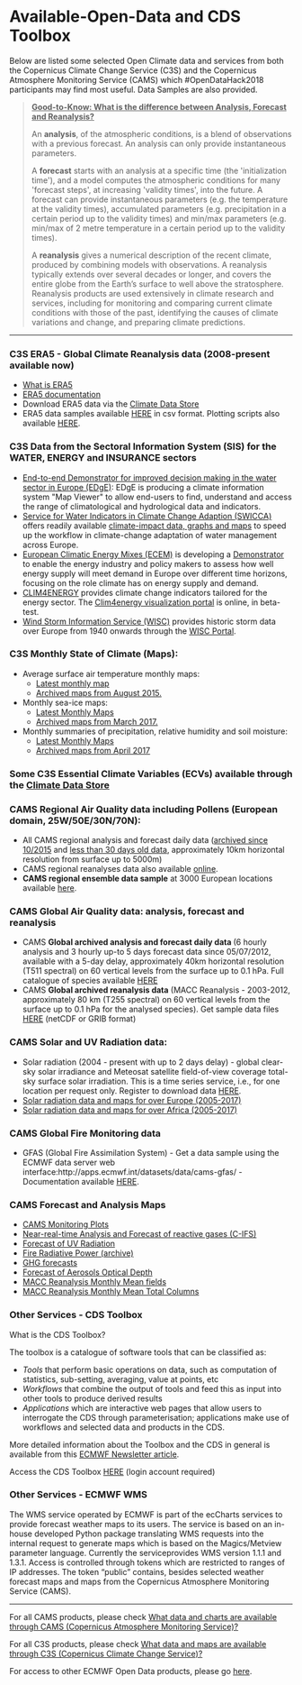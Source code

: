 # Available-Open-Data and CDS Toolbox

<P>Below are listed some selected Open Climate data and services from both the Copernicus Climate Change Service (C3S) and the Copernicus Atmosphere Monitoring Service (CAMS) which #OpenDataHack2018 participants may find most useful. Data Samples are also provided.

<blockquote><u><strong>Good-to-Know: What is the difference between Analysis, Forecast and Reanalysis?</strong></u>
<br><p>
  An <strong>analysis</strong>, of the atmospheric conditions, is a blend of observations with a previous forecast. An analysis can only provide instantaneous parameters.
<P>
  A <strong>forecast</strong> starts with an analysis at a specific time (the 'initialization time'), and a model computes the atmospheric conditions for many 'forecast steps', at increasing 'validity times', into the future. A forecast can provide instantaneous parameters (e.g. the temperature at the validity times), accumulated parameters (e.g. precipitation in a certain period up to the validity times) and min/max parameters (e.g. min/max of 2 metre temperature in a certain period up to the validity times).
<p>
A <strong>reanalysis</strong> gives a numerical description of the recent climate, produced by combining models with observations. A reanalysis typically extends over several decades or longer, and covers the entire globe from the Earth’s surface to well above the stratosphere. Reanalysis products are used extensively in climate research and services, including for monitoring and comparing current climate conditions with those of the past, identifying the causes of climate variations and change, and preparing climate predictions.   
</blockquote>
  
<hr>

<h3>C3S ERA5 - Global Climate Reanalysis data (2008-present available now)</h3>
<ul>
<li><a href="https://software.ecmwf.int/wiki/display/CKB/What+is+ERA5">What is ERA5</a>
<li><a href="https://software.ecmwf.int/wiki/display/CKB/ERA5+data+documentation">ERA5 documentation</a>
<li>Download ERA5 data via the <a href="https://cds.climate.copernicus.eu/#!/home">Climate Data Store</a>
<li>ERA5 data samples available <a href="https://github.com/OpenDataHack2018/Available-Open-Data/tree/master/C3S/ERA5">HERE</a> in csv format. Plotting scripts also available <a href="https://github.com/OpenDataHack2018/Available-Open-Data/blob/master/ERA5_monthly_mean_data.ipynb">HERE</a>.
</ul>

<h3>C3S Data from the Sectoral Information System (SIS) for the WATER, ENERGY and INSURANCE sectors</h3>
<ul>
<li><a href="http://edge.climate.copernicus.eu">End-to-end Demonstrator for improved decision making in the water sector in Europe (EDgE)</a>: EDgE is producing a climate information system <a href"http://edge.climate.copernicus.eu/Tools/">"Map Viewer"</a> to allow end-users to find, understand and access the range of climatological and hydrological data and indicators. 

<li><a href="http://swicca.eu/">Service for Water Indicators in Climate Change Adaption (SWICCA)</a> offers readily available <a href="http://swicca.eu/climate-impacts-maps/">climate-impact data, graphs and maps</a> to speed up the workflow in climate-change adaptation of water management across Europe.  

<li><a href="http://ecem.climate.copernicus.eu/">European Climatic Energy Mixes (ECEM)</a> is developing a <a href="http://ecem.climate.copernicus.eu/demonstrator/">Demonstrator</a> to enable the energy industry and policy makers to assess how well energy supply will meet demand in Europe over different time horizons, focusing on the role climate has on energy supply and demand.

<li><a href="http://clim4energy.climate.copernicus.eu/">CLIM4ENERGY</a> provides climate change indicators tailored for the energy sector. The <a href="http://c4e-visu.ipsl.upmc.fr/">Clim4energy visualization portal</a> is online, in beta-test. 

<li><a href="">Wind Storm Information Service (WISC)</a> provides historic storm data over Europe from 1940 onwards through the <a href="https://wisc.climate.copernicus.eu/wisc/#/explore">WISC Portal</a>.
</ul>

<h3>C3S Monthly State of Climate (Maps):</h3>
<ul>
  <li>Average surface air temperature monthly maps:
        <ul>
          <li><a href="https://climate.copernicus.eu/resources/data-analysis/average-surface-air-temperature-analysis">Latest monthly map</a>
    <li><a href="https://climate.copernicus.eu/resources/data-analysis/average-surface-air-temperature-analysis/monthly-maps/">Archived maps from August 2015.</a>
      </ul>
    <li>Monthly sea-ice maps:
        <ul><li><a href="https://climate.copernicus.eu/products/monthly-sea-ice-maps">Latest Monthly Maps</a>
        <li><a href="https://climate.copernicus.eu/sea-ice-monthly-maps">Archived maps from March 2017.</a>
      </ul>
    <li>Monthly summaries of precipitation, relative humidity and soil moisture:
        <ul><li><a href="https://climate.copernicus.eu/monthly-summaries-precipitation-relative-humidity-and-soil-moisture">Latest Monthly Maps</a>
        <li><a href="https://climate.copernicus.eu/precipitation-relative-humidity-and-soil-moisture-monthly-maps">Archived maps from April 2017</a>
          </ul>
 </ul>       

<h3>Some C3S Essential Climate Variables (ECVs) available through the <a href="https://cds.climate.copernicus.eu/#!/home">Climate Data Store</a></h3>

<a name="CAMS"></a>

<h3>CAMS Regional Air Quality data including Pollens (European domain, 25W/50E/30N/70N):</h3>
<ul>
  <li>All CAMS regional analysis and forecast daily data (<a href="http://www.regional.atmosphere.copernicus.eu/index.php?category=data_access&subensemble=archived_products">archived since 10/2015</a> and <a href="http://www.regional.atmosphere.copernicus.eu/index.php?category=data_access&subensemble=macc_products">less than 30 days old data</a>, approximately 10km horizontal resolution from surface up to 5000m) 
  <li>CAMS regional reanalyses data also available <a href="http://www.regional.atmosphere.copernicus.eu/index.php?category=data_access&subensemble=reanalysis_products">online</a>. 
  <li><strong>CAMS regional ensemble data sample</strong> at 3000 European locations available <a href="https://github.com/OpenDataHack2018/Available-Open-Data/blob/master/CAMS-regional-air-quality.md">here</a>.
    </ul>
    
<h3>CAMS Global Air Quality data: analysis, forecast and reanalysis</h3>

<ul>
  
<li>CAMS <strong>Global archived analysis and forecast daily data </strong> (6 hourly analysis and 3 hourly up-to 5 days forecast data since 05/07/2012, available with a 5-day delay, approximately 40km horizontal resolution (T511 spectral) on 60 vertical levels from the surface up to 0.1 hPa. Full catalogue of species available <A href="https://atmosphere.copernicus.eu/catalogue#/">HERE</a>
      
<li>CAMS <strong>Global archived reanalysis data</strong> (MACC Reanalysis - 2003-2012, approximately 80 km (T255 spectral) on 60 vertical levels from the surface up to 0.1 hPa for the analysed species). Get sample data files <a href="http://apps.ecmwf.int/datasets/data/macc-reanalysis/levtype=sfc/">HERE</a> (netCDF or GRIB format)
       
  
</ul>


<h3>CAMS Solar and UV Radiation data:</h3>    
<ul>     
  <li>Solar radiation (2004 - present with up to 2 days delay) - global clear-sky solar irradiance and Meteosat satellite field-of-view coverage total-sky surface solar irradiation. This is a time series service, i.e., for one location per request only. Register to download data <a href="http://www.soda-pro.com/web-services/radiation/cams-radiation-service">HERE</a>.
  <li><a href="http://www.soda-pro.com/help/cams-services/cams-radiation-service/download-europe-volume">Solar radiation data and maps for over Europe (2005-2017) </a>
    <li><a href="http://www.soda-pro.com/help/cams-services/cams-radiation-service/download-africa-volume#jade-maps">Solar radiation data and maps for over Africa (2005-2017)</a> 
</ul>

<h3>CAMS Global Fire Monitoring data</h3>
    <ul>
    <li>GFAS (Global Fire Assimilation System) - Get a data sample using the ECMWF data server web interface:http://apps.ecmwf.int/datasets/data/cams-gfas/ - Documentation available <a href="https://software.ecmwf.int/wiki/display/CKB/CAMS++Global+Fire+Assimilation+System+%28GFAS%29+data+documentation">HERE</a>.
    </ul>
    
<h3>CAMS Forecast and Analysis Maps</h3>

<ul>
  <li><a href="http://atmosphere.copernicus.eu/charts/cams_monitoring/">CAMS Monitoring Plots</a>
  <li><a href="http://macc.copernicus-atmosphere.eu/d/services/gac/nrt/nrt_fields/">Near-real-time Analysis and Forecast of reactive gases (C-IFS)</a>
  <li><a href="http://macc.copernicus-atmosphere.eu/d/services/gac/nrt/nrt_uvindex">Forecast of UV Radiation</a>
  <li><a href="http://macc.copernicus-atmosphere.eu/d/services/gac/nrt/fire_radiative_power/">Fire Radiative Power (archive)</a>
  <li><a href="http://macc.copernicus-atmosphere.eu/d/services/gac/nrt/nrt_fields_ghg/">GHG forecasts</a>
  <li><a href="http://macc.copernicus-atmosphere.eu/d/services/gac/nrt/nrt_opticaldepth/">Forecast of Aerosols Optical Depth</a>
  <li><a href="http://macc.copernicus-atmosphere.eu/d/services/gac/reanalysis/macc/macc_monthly_fields/">MACC Reanalysis Monthly Mean fields</a>
  <li><a href="http://macc.copernicus-atmosphere.eu/d/services/gac/reanalysis/macc/macc_monthly_totalcolumns/">MACC Reanalysis Monthly Mean Total Columns</a>
</ul>

<h3>Other Services - CDS Toolbox</h3>
<P>What is the CDS Toolbox?
  <P>The toolbox is a catalogue of software tools that can be classified as:
<ul>
  <li><em>Tools</em> that perform basic operations on data, such as computation of statistics, sub-setting, averaging, value at points, etc
  <li><em>Workflows</em> that combine the output of tools and feed this as input into other tools to produce derived results
  <li><em>Applications</em> which are interactive web pages that allow users to interrogate the CDS through parameterisation; applications make use of workflows and selected data and products in the CDS.
</ul>
<p>More detailed information about the Toolbox and the CDS in general is available from this <a href="https://www.ecmwf.int/en/newsletter/151/meteorology/climate-service-develops-user-friendly-data-store">ECMWF Newsletter article</a>.
<P>Access the CDS Toolbox <a href="https://cds.climate.copernicus.eu/user/login?destination=/gaia-toolbox">HERE</a> (login account required)
 
<h3>Other Services - ECMWF WMS</h3>
<P>The WMS service operated by ECMWF is part of the ecCharts services to provide forecast weather maps to its users. The service is based on an in-house developed Python package translating WMS requests into the internal request to generate maps which is based on the Magics/Metview parameter language. Currently the serviceprovides WMS version 1.1.1 and 1.3.1. Access is controlled through tokens which are restricted to ranges of IP addresses. The token “public” contains, besides selected weather forecast maps and maps from the Copernicus Atmosphere Monitoring Service (CAMS).</P>

  

<HR>
<P>For all CAMS products, please check <a href="https://software.ecmwf.int/wiki/pages/viewpage.action?pageId=56659592">What data and charts are available through CAMS (Copernicus Atmosphere Monitoring Service)?</a>
<P>For all C3S products, please check <a href="https://software.ecmwf.int/wiki/pages/viewpage.action?pageId=88257857">What data and maps are available through C3S (Copernicus Climate Change Service)?</a>
<P>For access to other ECMWF Open Data products, please go <a href="http://apps.ecmwf.int/datasets/">here</a>.
